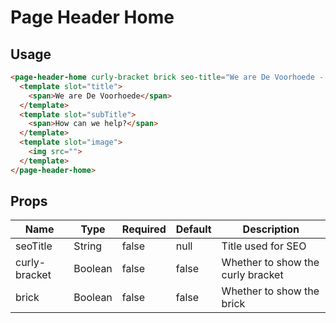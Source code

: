 # Page Header Home

## Usage

```html
<page-header-home curly-bracket brick seo-title="We are De Voorhoede - how can we help">
  <template slot="title">
    <span>We are De Voorhoede</span>
  </template>
  <template slot="subTitle">
    <span>How can we help?</span>
  </template>
  <template slot="image">
    <img src="">
  </template>
</page-header-home>
```

## Props

| Name | Type | Required | Default | Description |
| --- | --- | --- | --- | --- |
| seoTitle | String | false | null | Title used for SEO |
| curly-bracket | Boolean | false | false | Whether to show the curly bracket |
| brick | Boolean | false | false | Whether to show the brick |
